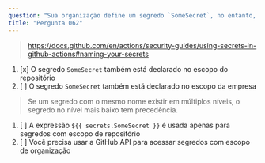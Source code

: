 ```yaml
---
question: "Sua organização define um segredo `SomeSecret`, no entanto, ao referenciar esse segredo em um workflow usando `${{ secrets.SomeSecret }}`, ele fornece um valor diferente do esperado. Qual pode ser a razão para isso?"
title: "Pergunta 062"
---
```


> https://docs.github.com/en/actions/security-guides/using-secrets-in-github-actions#naming-your-secrets
1. [x] O segredo `SomeSecret` também está declarado no escopo do repositório
1. [ ] O segredo `SomeSecret` também está declarado no escopo da empresa
> Se um segredo com o mesmo nome existir em múltiplos níveis, o segredo no nível mais baixo tem precedência.
1. [ ] A expressão `${{ secrets.SomeSecret }}` é usada apenas para segredos com escopo de repositório
1. [ ] Você precisa usar a GitHub API para acessar segredos com escopo de organização

